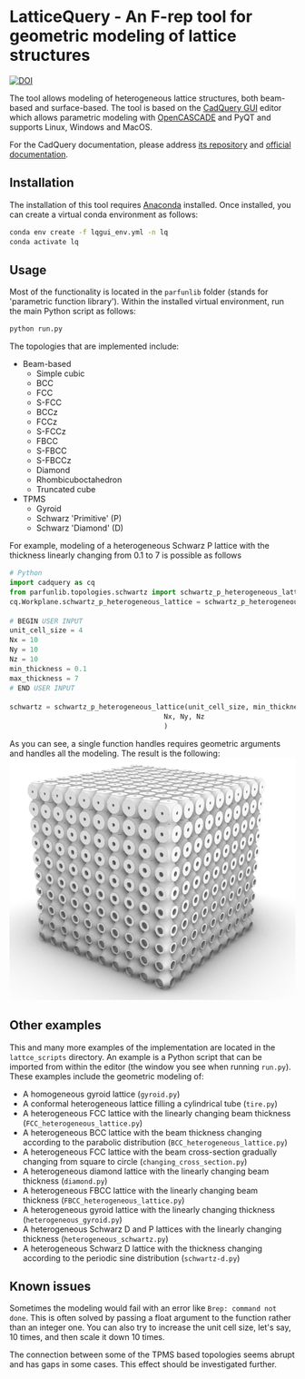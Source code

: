 # LatticeQuery - An F-rep tool for geometric modeling of lattice structures

[![DOI](https://zenodo.org/badge/291864023.svg)](https://zenodo.org/badge/latestdoi/291864023)

The tool allows modeling of heterogeneous lattice structures, both beam-based and surface-based. The tool is based on the [CadQuery GUI](https://github.com/CadQuery/CQ-editor.git) editor which allows parametric modeling with [OpenCASCADE](https://www.opencascade.com/) and PyQT and supports Linux, Windows and MacOS.

For the CadQuery documentation, please address [its repository](https://github.com/CadQuery/cadquery) and [official documentation](https://cadquery.readthedocs.io/en/latest/).

## Installation
The installation of this tool requires [Anaconda](https://www.anaconda.com/) installed. Once installed, you can create a virtual conda environment as follows:
```bash
conda env create -f lqgui_env.yml -n lq
conda activate lq
```

## Usage
Most of the functionality is located in the `parfunlib` folder (stands for 'parametric function library'). Within the installed virtual environment, run the main Python script as follows:
```bash
python run.py
```

The topologies that are implemented include:
* Beam-based
  * Simple cubic
  * BCC
  * FCC
  * S-FCC
  * BCCz
  * FCCz
  * S-FCCz
  * FBCC
  * S-FBCC
  * S-FBCCz
  * Diamond
  * Rhombicuboctahedron
  * Truncated cube
* TPMS
  * Gyroid
  * Schwarz 'Primitive' (P)
  * Schwarz 'Diamond' (D)

For example, modeling of a heterogeneous Schwarz P lattice with the thickness linearly changing from 0.1 to 7 is possible as follows
```python
# Python
import cadquery as cq
from parfunlib.topologies.schwartz import schwartz_p_heterogeneous_lattice
cq.Workplane.schwartz_p_heterogeneous_lattice = schwartz_p_heterogeneous_lattice

# BEGIN USER INPUT
unit_cell_size = 4
Nx = 10
Ny = 10
Nz = 10
min_thickness = 0.1
max_thickness = 7
# END USER INPUT

schwartz = schwartz_p_heterogeneous_lattice(unit_cell_size, min_thickness, max_thickness,
                                      Nx, Ny, Nz
                                      )
```
As you can see, a single function handles requires geometric arguments and handles all the modeling. The result is the following:
![Heterogeneous Schwartz P lattice](/screenshots/hetero-schwartz.png)

## Other examples
This and many more examples of the implementation are located in the `lattce_scripts` directory.
An example is a Python script that can be imported from within the editor (the window you see when running `run.py`).
These examples include the geometric modeling of:
* A homogeneous gyroid lattice (`gyroid.py`)
* A conformal heterogeneous lattice filling a cylindrical tube (`tire.py`)
* A heterogeneous FCC lattice with the linearly changing beam thickness (`FCC_heterogeneous_lattice.py`)
* A heterogeneous BCC lattice with the beam thickness changing according to the parabolic distribution (`BCC_heterogeneous_lattice.py`)
* A heterogeneous FCC lattice with the beam cross-section gradually changing from square to circle (`changing_cross_section.py`)
* A heterogeneous diamond lattice with the linearly changing beam thickness (`diamond.py`)
* A heterogeneous FBCC lattice with the linearly changing beam thickness (`FBCC_heterogeneous_lattice.py`)
* A heterogeneous gyroid lattice with the linearly changing thickness (`heterogeneous_gyroid.py`)
* A heterogeneous Schwarz D and P lattices with the linearly changing thickness (`heterogeneous_schwartz.py`)
* A heterogeneous Schwarz D lattice with the thickness changing according to the periodic sine distribution (`schwartz-d.py`)


## Known issues
Sometimes the modeling would fail with an error like `Brep: command not done`. This is often solved by passing a float argument to the function rather than an integer one. You can also try to increase the unit cell size, let's say, 10 times, and then scale it down 10 times.

The connection between some of the TPMS based topologies seems abrupt and has gaps in some cases. This effect should be investigated further.
